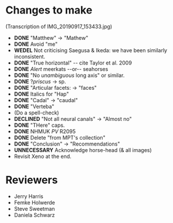 # Changes to make

(Transcription of IMG_20190917_153433.jpg)

* **DONE** "Matthew" -> "Mathew"
* **DONE** Avoid "me"
* **WEDEL** Not criticising Saegusa & Ikeda: we have been similarly inconsistent.
* **DONE** "True horizontal" -- cite Taylor et al. 2009
* **DONE** _Alert_ meerkats --or-- seahorses
* **DONE** "No _unambiguous_ long axis" or similar.
* **DONE** ?_priscus_ -> sp.
* **DONE** "Articular facets: -> "faces"
* **DONE** Italics for "Hap"
* **DONE** "Cadal" -> "caudal"
* **DONE** "Verteba"
* (Do a spell-check)
* **DECLINED** "Not all neural canals" -> "Almost no"
* **DONE** "THere" caps.
* **DONE** NHMUK _PV_ R2095
* **DONE** Delete "from MPT's collection"
* **DONE** "Conclusion" -> "Recommendations"
* **UNNECESSARY** Acknowledge horse-head (& all images)
* Revisit Xeno at the end.


# Reviewers

* Jerry Harris
* Femke Holwerde
* Steve Sweetman
* Daniela Schwarz
